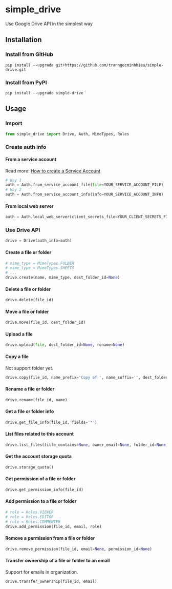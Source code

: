 # simple_drive
Use Google Drive API in the simplest way

## Installation
### Install from GitHub
```shell
pip install --upgrade git+https://github.com/tranngocminhhieu/simple-drive.git
```
### Install from PyPI
```shell
pip install --upgrade simple-drive
```

## Usage
### Import
```python
from simple_drive import Drive, Auth, MimeTypes, Roles
```

### Create auth info
#### From a service account
Read more: [How to create a Service Account](https://lucidgen.com/en/create-service-account-and-enable-google-cloud-api/)
```python
# Way 1
auth = Auth.from_service_account_file(file=YOUR_SERVICE_ACCOUNT_FILE)
# Way 2
auth = Auth.from_service_account_info(info=YOUR_SERVICE_ACCOUNT_INFO)
```
#### From local web server
```python
auth = Auth.local_web_server(client_secrets_file=YOUR_CLIENT_SECRETS_FILE)
```

### Use Drive API
```python
drive = Drive(auth_info=auth)
```

#### Create a file or folder
```python
# mime_type = MimeTypes.FOLDER
# mime_type = MimeTypes.SHEETS
# ...
drive.create(name, mime_type, dest_folder_id=None)
```

#### Delete a file or folder
```python
drive.delete(file_id)
```

#### Move a file or folder
```python
drive.move(file_id, dest_folder_id)
```

#### Upload a file
```python
drive.upload(file, dest_folder_id=None, rename=None)
```

#### Copy a file
Not support folder yet.
```python
drive.copy(file_id, name_prefix='Copy of ', name_suffix='', dest_folder_id=None)
```

#### Rename a file or folder
```python
drive.rename(file_id, name)
```

#### Get a file or folder info
```python
drive.get_file_info(file_id, fields='*')
```

#### List files related to this account
```python
drive.list_files(title_contains=None, owner_email=None, folder_id=None, custom_filter=None)
```

#### Get the account storage quota
```python
drive.storage_quota()
```

#### Get permission of a file or folder
```python
drive.get_permission_info(file_id)
```

#### Add permission to a file or folder
```python
# role = Roles.VIEWER
# role = Roles.EDITOR
# role = Roles.COMMENTER
drive.add_permission(file_id, email, role)
```

#### Remove a permission from a file or folder
```python
drive.remove_permission(file_id, email=None, permission_id=None)
```

#### Transfer ownership of a file or folder to an email
Support for emails in organization.
```python
drive.transfer_ownership(file_id, email)
```